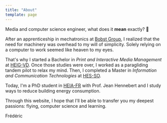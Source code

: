 ```yaml
---
title: "About"
template: page
---
```



Media and computer science engineer, what does it **mean** exactly? 🤔

After an apprenticeship in mechatronics at [Bobst Group](https://www.bobst.com), I realized that the need for machinery was overhead to my will of simplicity. Solely relying on a computer to work seemed like heaven to my eyes.

That's why I started a Bachelor in _Print and Interactive Media Management_ at [HEIG-VD](https://heig-vd.ch/). Once those studies were over, I worked as a paragliding tandem pilot to relax my mind. Then, I completed a Master in _Information and Communication Technologies_ at [HES-SO](https://www.hes-so.ch/). 

Today, I'm a PhD student in [HEIA-FR](https://www.heia-fr.ch) with Prof. Jean Hennebert and I study ways to reduce building energy consumption.

Through this website, I hope that I'll be able to transfer you my deepest passions: flying, computer science and learning.

Frédéric
